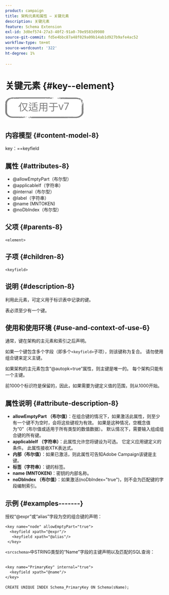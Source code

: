 ```yaml
---
product: campaign
title: 架构元素和属性 — 关键元素
description: 关键元素
feature: Schema Extension
exl-id: 3d0ef574-27a3-40f2-91a0-70e9583d9980
source-git-commit: fd5e4bbc87a48f029a09b14ab1d927b9afe4ac52
workflow-type: tm+mt
source-wordcount: '322'
ht-degree: 1%

---
```


# 关键元素 {#key--element}

![](../../../assets/v7-only.svg)

## 内容模型 {#content-model-8}

key：==keyfield

## 属性 {#attributes-8}

* @allowEmptyPart（布尔型）
* @applicableIf（字符串）
* @internal（布尔型）
* @label（字符串）
* @name (MNTOKEN)
* @noDbIndex（布尔型）

## 父项 {#parents-8}

`<element>`

## 子项 {#children-8}

`<keyfield>`

## 说明 {#description-8}

利用此元素，可定义用于标识表中记录的键。

表必须至少有一个键。

## 使用和使用环境 {#use-and-context-of-use-6}

通常，键在架构的主元素和索引之后声明。

如果一个键包含多个字段（即多个`<keyfield>`子项），则该键称为复合。 请勿使用组合键来定义主键。

如果架构的主元素包含“@autopk=true”属性，则主键是唯一的。 每个架构只能有一个主键。

前1000个标识符是保留的，因此，如果需要为键定义值的范围，则从1000开始。

## 属性说明 {#attribute-description-8}

* **allowEmptyPart （布尔值）**：在组合键的情况下，如果激活此属性，则至少有一个键不为空时，会将这些键视为有效。 如果是这种情况，空概念值为“0”（布尔值或适用于所有类型的数值数据）。 默认情况下，需要输入组成组合键的所有键。
* **applicableIf （字符串）**：此属性允许您将键设为可选。 它定义应用键定义的条件。 此属性接收XTK表达式。
* **内部（布尔值）**：如果已激活，则此属性可告知Adobe Campaign该键是主键。
* **标签（字符串）**：键的标签。
* **name (MNTOKEN)**：密钥的内部名称。
* **noDbIndex （布尔值）**：如果激活(noDbIndex=&quot;true&quot;)，则不会为匹配键的字段编制索引。

## 示例 {#examples-------}

授权“@expr”或“alias”字段为空的组合键的声明：

```
<key name="node" allowEmptyPart="true">
  <keyfield xpath="@expr"/>
   <keyfield xpath="@alias"/>
 </key>
```

`<srcschema>`中STRING类型的“Name”字段的主键声明以及匹配的SQL查询：

```
 
<key name="PrimaryKey" internal="true">  
  <keyfield xpath="@name"/>
</key>

CREATE UNIQUE INDEX Schema_PrimaryKey ON Schema(sName);
```
